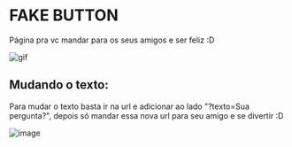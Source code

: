# FAKE BUTTON

Página pra vc mandar para os seus amigos e ser feliz :D

![gif](https://github.com/luccascgs/fake-button/assets/121114516/8c6bc707-e54d-4979-9b19-1494e6781c75)

## Mudando o texto:

Para mudar o texto basta ir na url e adicionar ao lado "?texto=Sua pergunta?", depois só mandar essa nova url para seu amigo e se divertir :D


![image](https://github.com/luccascgs/fake-button/assets/121114516/dca7004a-60cc-411a-9375-490f39fa7f8b)
